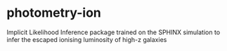 # photometry-ion
Implicit Likelihood Inference package trained on the SPHINX simulation to infer the escaped ionising luminosity of high-z galaxies 
